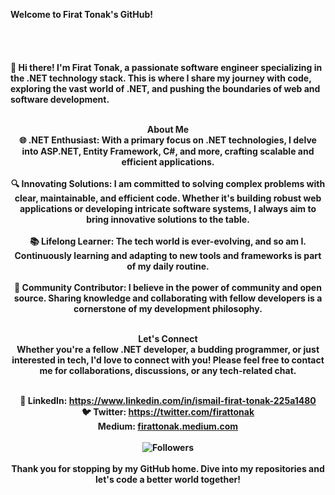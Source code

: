 <strong style="text-align: center;">Welcome to Firat Tonak's GitHub!<strong>
 <br>  <br>  <br>  <br>  <br> 
👋 Hi there! I'm Firat Tonak, a passionate software engineer specializing in the .NET technology stack. This is where I share my journey with code, exploring the vast world of .NET, and pushing the boundaries of web and software development. <br> <br> 

About Me <br> 
🌐 .NET Enthusiast: With a primary focus on .NET technologies, I delve into ASP.NET, Entity Framework, C#, and more, crafting scalable and efficient applications. <br> <br> 
🔍 Innovating Solutions: I am committed to solving complex problems with clear, maintainable, and efficient code. Whether it's building robust web applications or developing intricate software systems, I always aim to bring innovative solutions to the table. <br> <br> 
📚 Lifelong Learner: The tech world is ever-evolving, and so am I. Continuously learning and adapting to new tools and frameworks is part of my daily routine. <br> <br> 
👥 Community Contributor: I believe in the power of community and open source. Sharing knowledge and collaborating with fellow developers is a cornerstone of my development philosophy. <br> <br> 

Let's Connect <br> 
Whether you're a fellow .NET developer, a budding programmer, or just interested in tech, I'd love to connect with you! Please feel free to contact me for collaborations, discussions, or any tech-related chat. <br> <br> 

💼 LinkedIn: https://www.linkedin.com/in/ismail-firat-tonak-225a1480 <br> 
🐦 Twitter: https://twitter.com/firattonak <br> 
Medium: [firattonak.medium.com](https://firattonak.medium.com/) <br> <br> 
![Followers](https://img.shields.io/github/followers/frttnk?style=social) <br> <br> 
Thank you for stopping by my GitHub home. Dive into my repositories and let's code a better world together!
